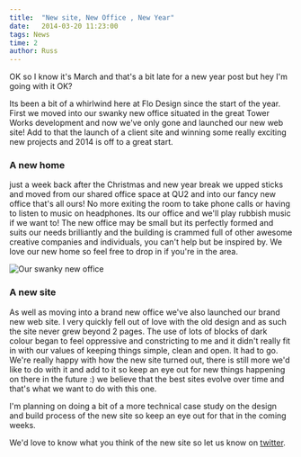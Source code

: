 ```yaml
---
title:  "New site, New Office , New Year"
date:   2014-03-20 11:23:00
tags: News
time: 2
author: Russ
---
```


OK so I know it's March and that's a bit late for a new year post but hey I'm going with it OK?

Its been a bit of a whirlwind here at Flo Design since the start of the year. First we moved into our swanky new office situated in the great Tower Works development and now we've only gone and launched our new web site! Add to that the launch of a client site and winning some really exciting new projects and 2014 is off to a great start.

### A new home
just a week back after the Christmas and new year break we upped sticks and moved from our shared office space at QU2 and into our fancy new office that's all ours! No more exiting the room to take phone calls or having to listen to music on headphones. Its our office and we'll play rubbish music if we want to! The new office may be small but its perfectly formed and suits our needs brilliantly and the building is crammed full of other awesome creative companies and individuals, you can't help but be inspired by. We love our new home so feel free to drop in if you're in the area.

![Our swanky new office](/img/office.jpg "Swanky Office")

### A new site
As well as moving into a brand new office we've also launched our brand new web site. I very quickly fell out of love with the old design and as such the site never grew beyond 2 pages. The use of lots of blocks of dark colour began to feel oppressive and constricting to me and it didn't really fit in with our values of keeping things simple, clean and open. It had to go. We're really happy with how the new site turned out, there is still more we'd like to do with it and add to it so keep an eye out for new things happening on there in the future :) we believe that the best sites evolve over time and that's what we want to do with this one. 

I'm planning on doing a bit of a more technical case study on the design and build process of the new site so keep an eye out for that in the coming weeks. 

We'd love to know what you think of the new site so let us know on [twitter](http://twitter.com/flodesign).  